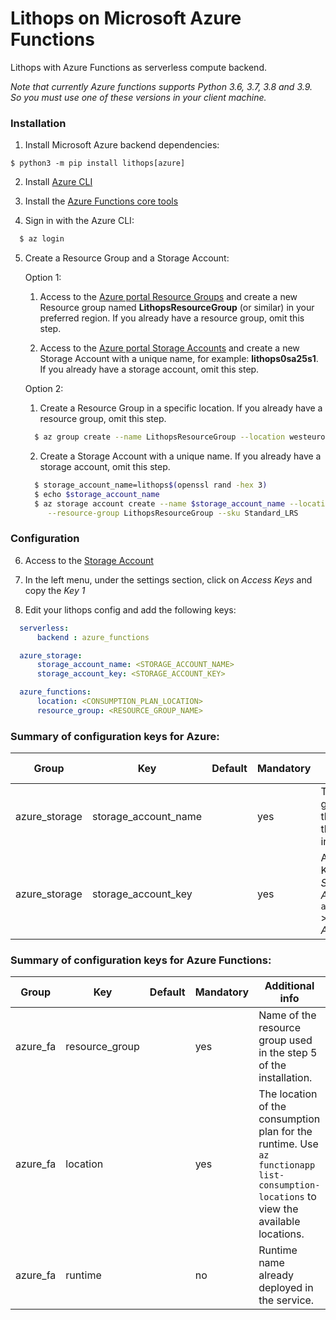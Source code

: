 # Lithops on Microsoft Azure Functions

Lithops with Azure Functions as serverless compute backend.

*Note that currently Azure functions supports Python 3.6, 3.7, 3.8 and 3.9. So you must use one of these versions in your client machine.*

### Installation

1. Install Microsoft Azure backend dependencies:

```
$ python3 -m pip install lithops[azure]
```

2. Install [Azure CLI](https://docs.microsoft.com/en-us/cli/azure/install-azure-cli?view=azure-cli-latest)

3. Install the [Azure Functions core tools](https://github.com/Azure/azure-functions-core-tools)

4. Sign in with the Azure CLI:

```bash
  $ az login
```

5. Create a Resource Group and a Storage Account:

   Option 1:

     1. Access to the [Azure portal Resource Groups](https://portal.azure.com/#blade/HubsExtension/BrowseResourceGroups) and create a new Resource group named **LithopsResourceGroup** (or similar) in your preferred region. If you already have a resource group, omit this step.
     
     2. Access to the [Azure portal Storage Accounts](https://portal.azure.com/#blade/HubsExtension/BrowseResource/resourceType/Microsoft.Storage%2FStorageAccounts) and create a new Storage Account with a unique name, for example: **lithops0sa25s1**. If you already have a storage account, omit this step.

   Option 2:

    1. Create a Resource Group in a specific location. If you already have a resource group, omit this step.
    
    ```bash
      $ az group create --name LithopsResourceGroup --location westeurope
    ```
    
    2. Create a Storage Account with a unique name. If you already have a storage account, omit this step.
    
    ```bash
      $ storage_account_name=lithops$(openssl rand -hex 3)
      $ echo $storage_account_name
      $ az storage account create --name $storage_account_name --location westeurope \
         --resource-group LithopsResourceGroup --sku Standard_LRS
    ```


### Configuration

6. Access to the [Storage Account](https://portal.azure.com/#blade/HubsExtension/BrowseResource/resourceType/Microsoft.Storage%2FStorageAccounts)

7. In the left menu, under the settings section, click on *Access Keys* and copy the *Key 1*

8. Edit your lithops config and add the following keys:

```yaml
  serverless:
      backend : azure_functions

  azure_storage:
      storage_account_name: <STORAGE_ACCOUNT_NAME>
      storage_account_key: <STORAGE_ACCOUNT_KEY>

  azure_functions:
      location: <CONSUMPTION_PLAN_LOCATION>
      resource_group: <RESOURCE_GROUP_NAME>
```

### Summary of configuration keys for Azure:

|Group|Key|Default|Mandatory|Additional info|
|---|---|---|---|---|
|azure_storage| storage_account_name | |yes |  The name generated in the step 5 of the installation |
|azure_storage| storage_account_key |  | yes |  An Account Key, found in *Storage Accounts* > `account_name` > *Settings* > *Access Keys*|

### Summary of configuration keys for Azure Functions:

|Group|Key|Default|Mandatory|Additional info|
|---|---|---|---|---|
|azure_fa| resource_group | |yes | Name of the resource group used in the step 5 of the installation. |
|azure_fa| location |  |yes | The location of the consumption plan for the runtime. Use `az functionapp list-consumption-locations` to view the available locations.|
|azure_fa| runtime |  |no | Runtime name already deployed in the service.|
